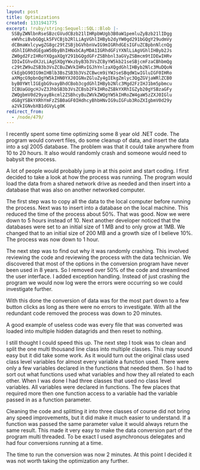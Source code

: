 ```yaml
---
layout: post
title: Optimizations
created: 1331941775
excerpt: !ruby/string:Sequel::SQL::Blob |-
  SSByZWNlbnRseSBzcGVudCBzb21lIHRpbWUgb3B0aW1pemluZyBzb21lIDgg
  eWVhciBvbGQgLk5FVCBjb2RlLiAgVGhlIHByb2dyYW0gd291bGQgY29udmVy
  dCBmaWxlcywgZG8gc29tZSBjbGVhbnVwIG9mIGRhdGEsIGFuZCBpbnNlcnQg
  dGhlIGRhdGEgaW50byBhIHNxbCAyMDA1IGRhdGFiYXNlLiAgVGhlIHByb2Js
  ZW0gd2FzIHRoYXQgaXQgY291bGQgdGFrZSBhbnl3aGVyZSBmcm9tIDEwIHRv
  IDIwIGhvdXJzLiAgSXQgYWxzbyB3b3VsZCByYW5kb21seSBjcmFzaCBhbmQg
  c29tZW9uZSB3b3VsZCBuZWVkIHRvIGJhYnlzaXQgdGhlIHByb2Nlc3MuDQoN
  CkEgbG90IG9mIHBlb3BsZSB3b3VsZCBwcm9iYWJseSBqdW1wIGluIGF0IHRo
  aXMgcG9pbnQgYW5kIHN0YXJ0IGNvZGluZy4gIEkgZmlyc3QgZGVjaWRlZCB0
  byB0YWtlIGEgbG9vayBhdCBob3cgdGhlIHByb2Nlc3Mgd2FzIHJ1bm5pbmcu
  ICBUaGUgcHJvZ3JhbSB3b3VsZCBsb2FkIHRoZSBkYXRhIGZyb20gYSBzaGFy
  ZWQgbmV0d29yayBkcml2ZSBhcyBuZWVkZWQgYW5kIHRoZW4gaW5zZXJ0IGlu
  dG8gYSBkYXRhYmFzZSB0aGF0IHdhcyBhbHNvIG9uIGFub3RoZXIgbmV0d29y
  a2VkIGNvbXB1dGVyLg0K
redirect_from:
  - /node/479/
---
```

I recently spent some time optimizing some 8 year old .NET code.  The program would convert files, do some cleanup of data, and insert the data into a sql 2005 database.  The problem was that it could take anywhere from 10 to 20 hours.  It also would randomly crash and someone would need to babysit the process.

A lot of people would probably jump in at this point and start coding.  I first decided to take a look at how the process was running.  The program would load the data from a shared network drive as needed and then insert into a database that was also on another networked computer.

The first step was to copy all the data to the local computer before running the process.  Next was to insert into a database on the local machine.  This reduced the time of the process about 50%.  That was good.  Now we were down to 5 hours instead of 10.  Next another developer noticed that the databases were set to an initial size of 1 MB and to only grow at 1MB.  We changed that to an initial size of 200 MB and a growth size of I believe 10%.  The process was now down to 1 hour.  

The next step was to find out why it was randomly crashing.  This involved reviewing the code and reviewing the process with the data technician.  We discovered that most of the options in the conversion program have never been used in 8 years.  So I removed over 50% of the code and streamlined the user interface.  I added exception handling.  Instead of just crashing the program we would now log were the errors were occurring so we could investigate further.

With this done the conversion of data was for the most part down to a few button clicks as long as there were no errors to investigate.  With all the redundant code removed the process was down to 20 minutes.

A good example of useless code was every file that was converted was loaded into multiple hidden datagrids and then reset to nothing.

I still thought I could speed this up.  The next step I took was to clean and split the one multi thousand line class into multiple classes.    This may sound easy but it did take some work.  As it would turn out the original class used class level variables for almost every variable a function used.   There were only a few variables  declared in the functions that needed them.  So I had to sort out what functions used what variables and how they all related to each other.  When I was done I had three classes that used no class level variables.  All variables were declared in functions.  The few places that required more then one function access to a variable had the variable passed in as a function parameter.

Cleaning the code and splitting it into three classes of course did not bring any speed improvements, but it did make it much easier to understand.   If a function was passed the same parameter value it would always return the same result.  This made it very easy to make the data conversion part of the program multi threaded.  To be exact I used asynchronous delegates and had four conversions running at a time.  

The time to run the conversion was now 2 minutes.   At this point I decided it was not worth taking the optimization any further.
